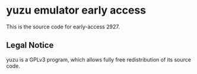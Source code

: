 yuzu emulator early access
=============

This is the source code for early-access 2927.

## Legal Notice

yuzu is a GPLv3 program, which allows fully free redistribution of its source code.